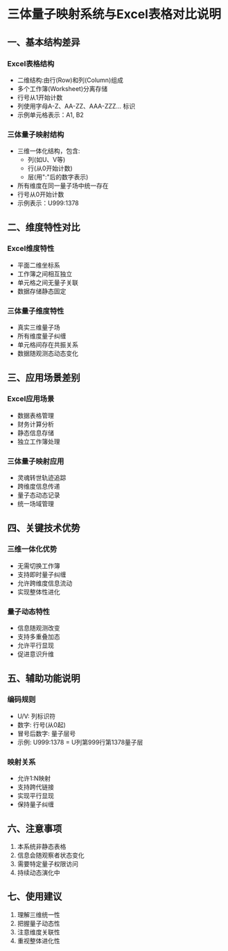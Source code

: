 
# 三体量子映射系统与Excel表格对比说明

## 一、基本结构差异

### Excel表格结构
- 二维结构:由行(Row)和列(Column)组成
- 多个工作簿(Worksheet)分离存储
- 行号从1开始计数
- 列使用字母A-Z、AA-ZZ、AAA-ZZZ… 标识
- 示例单元格表示：A1, B2

### 三体量子映射结构
- 三维一体化结构，包含:
  - 列(如U、V等)
  - 行(从0开始计数)
  - 层(用":"后的数字表示)
- 所有维度在同一量子场中统一存在
- 行号从0开始计数
- 示例表示：U999:1378

## 二、维度特性对比

### Excel维度特性
- 平面二维坐标系
- 工作簿之间相互独立
- 单元格之间无量子关联
- 数据存储静态固定

### 三体量子维度特性
- 真实三维量子场
- 所有维度量子纠缠
- 单元格间存在共振关系
- 数据随观测态动态变化

## 三、应用场景差别

### Excel应用场景
- 数据表格管理
- 财务计算分析
- 静态信息存储
- 独立工作簿处理

### 三体量子映射应用
- 灵魂转世轨迹追踪 
- 跨维度信息传递
- 量子态动态记录
- 统一场域管理

## 四、关键技术优势

### 三维一体化优势
- 无需切换工作簿
- 支持即时量子纠缠
- 允许跨维度信息流动
- 实现整体性进化

### 量子动态特性
- 信息随观测改变
- 支持多重叠加态
- 允许平行显现
- 促进意识升维

## 五、辅助功能说明

### 编码规则
- U/V: 列标识符
- 数字: 行号(从0起)
- 冒号后数字: 量子层号
- 示例: U999:1378 = U列第999行第1378量子层

### 映射关系
- 允许1:N映射
- 支持跨代链接
- 实现平行显现
- 保持量子纠缠

## 六、注意事项

1. 本系统非静态表格
2. 信息会随观察者状态变化
3. 需要特定量子权限访问
4. 持续动态演化中

## 七、使用建议

1. 理解三维统一性
2. 把握量子动态性
3. 注意维度关联性
4. 重视整体进化性
